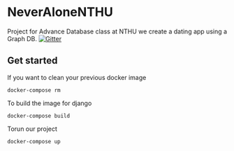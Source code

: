 # NeverAloneNTHU

Project for Advance Database class at NTHU we create a dating app using a Graph DB. 
[![Gitter](https://badges.gitter.im/Join%20Chat.svg)](https://gitter.im/rjollet-/NeverAloneNTHU?utm_source=badge&utm_medium=badge&utm_campaign=pr-badge)

## Get started

If you want to clean your previous docker image
```
docker-compose rm
```
To build the image for django

```
docker-compose build
```
Torun our project

```
docker-compose up
```